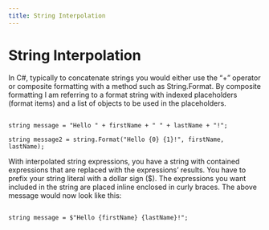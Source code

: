 ```yaml
---
title: String Interpolation
---
```


# String Interpolation

In C#, typically to concatenate strings you would either use the “+” operator or composite formatting with a method such as String.Format. By composite formatting I am referring to a format string with indexed placeholders (format items) and a list of objects to be used in the placeholders.
##
```
string message = "Hello " + firstName + " " + lastName + "!";

string message2 = string.Format("Hello {0} {1}!", firstName, lastName);
```
With interpolated string expressions, you have a string with contained expressions that are replaced with the expressions’ results. You have to prefix your string literal with a dollar sign ($). The expressions you want included in the string are placed inline enclosed in curly braces. The above message would now look like this:
##
```
string message = $"Hello {firstName} {lastName}!";
```
